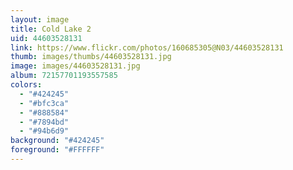 ```yaml
---
layout: image
title: Cold Lake 2
uid: 44603528131
link: https://www.flickr.com/photos/160685305@N03/44603528131
thumb: images/thumbs/44603528131.jpg
image: images/44603528131.jpg
album: 72157701193557585
colors: 
  - "#424245"
  - "#bfc3ca"
  - "#888584"
  - "#7894bd"
  - "#94b6d9"
background: "#424245"
foreground: "#FFFFFF"
---
```



